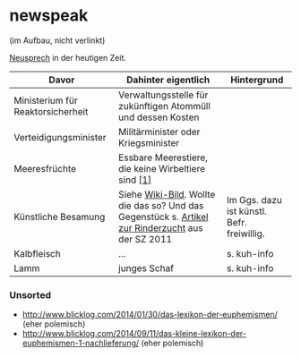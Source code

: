 newspeak
========
(im Aufbau, nicht verlinkt)

[Neusprech](https://de.wikipedia.org/wiki/Neusprech) in der heutigen Zeit.

| Davor | Dahinter eigentlich | Hintergrund |
| ----- | ------------------- | ----------- |
| Ministerium für Reaktorsicherheit | Verwaltungsstelle für zukünftigen Atommüll und dessen Kosten |  |
| Verteidigungsminister | Militärminister oder Kriegsminister |  |
| Meeresfrüchte | Essbare Meerestiere, die keine Wirbeltiere sind [[1]](https://de.wikipedia.org/wiki/Meeresfr%C3%BCchte) |  |
| Künstliche Besamung | Siehe [Wiki-Bild](https://de.wikipedia.org/wiki/K%C3%BCnstliche_Besamung). Wollte die das so? Und das Gegenstück s. [Artikel zur Rinderzucht](http://www.sueddeutsche.de/muenchen/wolfratshausen/rinderzucht-die-sackschaukler-von-greifenberg-1.1024701) aus der SZ 2011 | Im Ggs. dazu ist künstl. Befr. freiwillig. |
| Kalbfleisch | ... | s. kuh-info |
| Lamm | junges Schaf | s. kuh-info |


### Unsorted

* http://www.blicklog.com/2014/01/30/das-lexikon-der-euphemismen/ (eher polemisch)
* http://www.blicklog.com/2014/09/11/das-kleine-lexikon-der-euphemismen-1-nachlieferung/ (eher polemisch)
